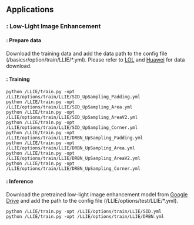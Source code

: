 ## Applications
### : Low-Light Image Enhancement
#### : Prepare data
Download the training data and add the data path to the config file (/basicsr/option/train/LLIE/*.yml). Please refer to [LOL](https://daooshee.github.io/BMVC2018website/) and [Huawei](https://github.com/JianghaiSCU/R2RNet) for data download. 
#### : Training
```
python /LLIE/train.py -opt /LLIE/options/train/LLIE/SID_UpSampling_Padding.yml
python /LLIE/train.py -opt /LLIE/options/train/LLIE/SID_UpSampling_Area.yml
python /LLIE/train.py -opt /LLIE/options/train/LLIE/SID_UpSampling_AreaV2.yml
python /LLIE/train.py -opt /LLIE/options/train/LLIE/SID_UpSampling_Corner.yml
python /LLIE/train.py -opt /LLIE/options/train/LLIE/DRBN_UpSampling_Padding.yml
python /LLIE/train.py -opt /LLIE/options/train/LLIE/DRBN_UpSampling_Area.yml
python /LLIE/train.py -opt /LLIE/options/train/LLIE/DRBN_UpSampling_AreaV2.yml
python /LLIE/train.py -opt /LLIE/options/train/LLIE/DRBN_UpSampling_Corner.yml
```
#### : Inference
Download the pretrained low-light image enhancement model from [Google Drive](连接记得换一下) and add the path to the config file (/LLIE/options/test/LLIE/*.yml).
```
python /LLIE/train.py -opt /LLIE/options/train/LLIE/SID.yml
python /LLIE/train.py -opt /LLIE/options/train/LLIE/DRBN.yml